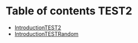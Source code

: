 # Table of contents TEST2

- [IntroductionTEST2](Introduction.md)
- [IntroductionTESTRandom](../docs/Introduction.md)
